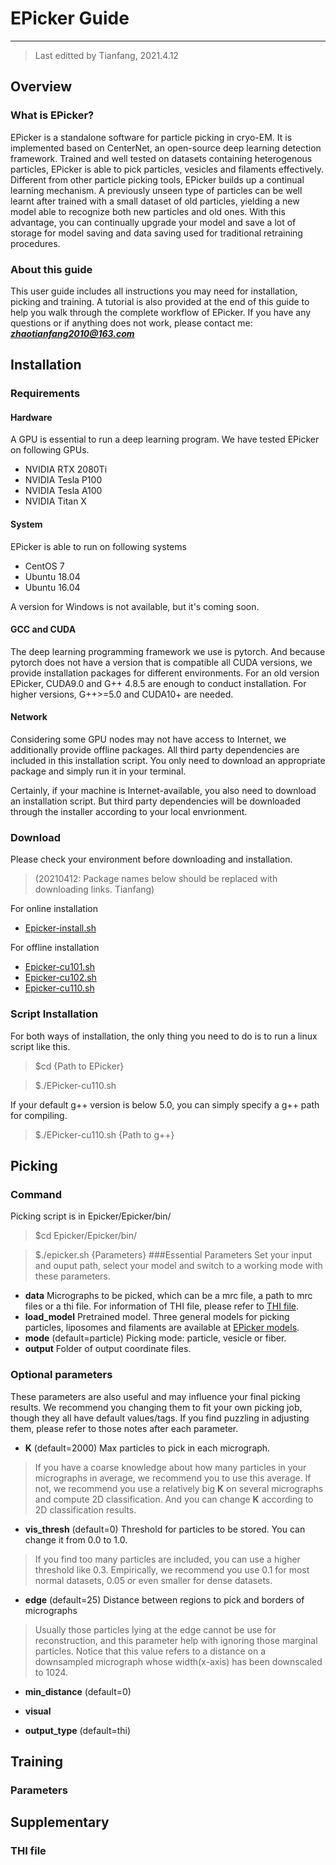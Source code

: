 # EPicker Guide

---
>Last editted by Tianfang, 2021.4.12

## Overview

### What is EPicker?

EPicker is a standalone software for particle picking in cryo-EM. It is implemented based on CenterNet, an open-source deep learning detection framework. Trained and well tested on datasets containing heterogenous particles, EPicker is able to pick particles, vesicles and filaments effectively. Different from other particle picking tools, EPicker builds up a continual learning mechanism. A previously unseen type of particles can be well learnt after trained with a small dataset of old particles, yielding a new model able to recognize both new particles and old ones. With this advantage, you can continually upgrade your model and save a lot of storage for model saving and data saving used for traditional retraining procedures.

### About this guide

This user guide includes all instructions you may need for installation, picking and training. A tutorial is also provided at the end of this guide to help you walk through the complete workflow of EPicker. If you have any questions or if anything does not work, please contact me: ***zhaotianfang2010@163.com***

## Installation

### Requirements

#### Hardware

A GPU is essential to run a deep learning program. We have tested EPicker on following GPUs.  

- NVIDIA RTX 2080Ti  
- NVIDIA Tesla P100  
- NVIDIA Tesla A100  
- NVIDIA Titan X 

#### System

EPicker is able to run on following systems

- CentOS 7
- Ubuntu 18.04
- Ubuntu 16.04

A version for Windows is not available, but it's coming soon.

#### GCC and CUDA

The deep learning programming framework we use is pytorch. And because pytorch does not have a version that is compatible all CUDA versions, we provide installation packages for different environments. For an old version EPicker, CUDA9.0 and G++ 4.8.5 are enough to conduct installation. For higher versions, G++>=5.0 and CUDA10+ are needed.

#### Network

Considering some GPU nodes may not have access to Internet, we additionally provide offline packages. All third party dependencies are included in this installation script. You only need to download an appropriate package and simply run it in your terminal.

Certainly, if your machine is Internet-available, you also need to download an installation script. But third party dependencies will be downloaded through the installer according to your local envrionment.

### Download

Please check your environment before downloading and installation.  
>(20210412: Package names below should be replaced with downloading links. Tianfang)

For online installation  

- [Epicker-install.sh]()  

For offline installation  

- [Epicker-cu101.sh]()  
- [Epicker-cu102.sh]()  
- [Epicker-cu110.sh]()  

### Script Installation

For both ways of installation, the only thing you need to do is to run a linux script like this.
>$cd {Path to EPicker}  

>$./EPicker-cu110.sh  

If your default g++ version is below 5.0, you can simply specify a g++ path for compiling.
>$./EPicker-cu110.sh {Path to g++}

## Picking

### Command

Picking script is in Epicker/Epicker/bin/
>$cd Epicker/Epicker/bin/  

>$./epicker.sh {Parameters}
###Essential Parameters
Set your input and ouput path, select your model and switch to a working mode with these parameters.

- **data** Micrographs to be picked, which can be a mrc file, a path to mrc files or a thi file. For information of THI file, please refer to [THI file](#thi).
- **load_model** Pretrained model. Three general models for picking particles, liposomes and filaments are available at [EPicker models]().
- **mode** (default=particle) Picking mode: particle, vesicle or fiber. 
- **output** Folder of output coordinate files.

### Optional parameters

These parameters are also useful and may influence your final picking results. We recommend you changing them to fit your own picking job, though they all have default values/tags. If you find puzzling in adjusting them, please refer to those notes after each parameter.

- **K** (default=2000) Max particles to pick in each micrograph.
  
>If you have a coarse knowledge about how many particles in your micrographs in average, we recommend you to use this average. If not, we recommend you use a relatively big **K** on several micrographs and compute 2D classification. And you can change **K** according to 2D classification results.

- **vis_thresh** (default=0) Threshold for particles to be stored. You can change it from 0.0 to 1.0.
  
>If you find too many particles are included, you can use a higher threshold like 0.3. Empirically, we recommend you use 0.1 for most normal datasets, 0.05 or even smaller for dense datasets.

- **edge** (default=25) Distance between regions to pick and borders of micrographs
  
>Usually those particles lying at the edge cannot be use for reconstruction, and this parameter help with ignoring those marginal particles. Notice that this value refers to a distance on a downsampled micrograph whose width(x-axis) has been downscaled to 1024.

- **min_distance** (default=0)
  
- **visual**
  
- **output_type** (default=thi)
  
## Training

### Parameters

## Supplementary

### THI file

<div id="thi"></thi>
